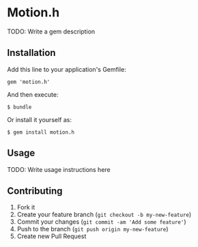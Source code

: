 # Motion.h

TODO: Write a gem description

## Installation

Add this line to your application's Gemfile:

    gem 'motion.h'

And then execute:

    $ bundle

Or install it yourself as:

    $ gem install motion.h

## Usage

TODO: Write usage instructions here

## Contributing

1. Fork it
2. Create your feature branch (`git checkout -b my-new-feature`)
3. Commit your changes (`git commit -am 'Add some feature'`)
4. Push to the branch (`git push origin my-new-feature`)
5. Create new Pull Request
